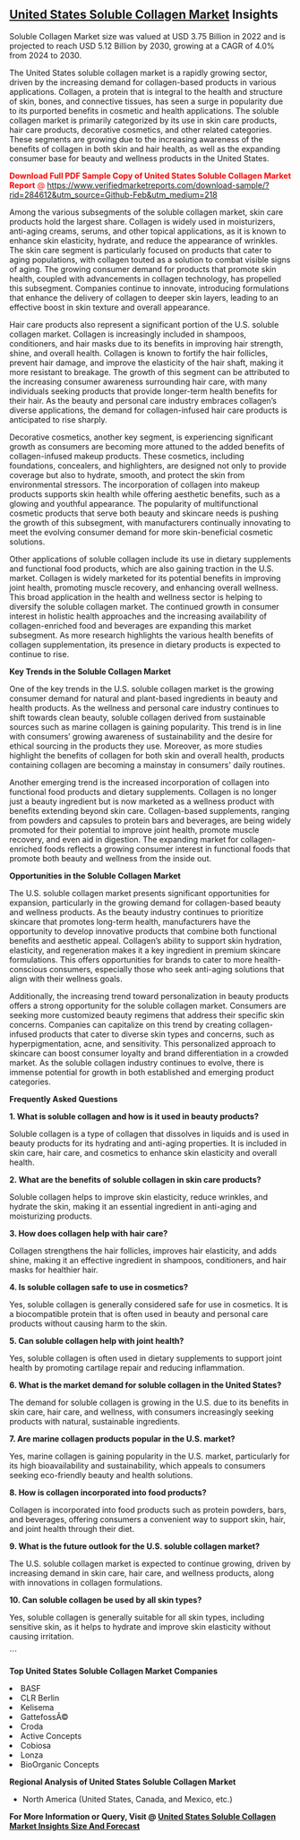 <h2><a href="https://www.verifiedmarketreports.com/download-sample/?rid=284612&amp;utm_source=Github-Feb&amp;utm_medium=218" target="_blank">United States Soluble Collagen Market</a> Insights</h2><p>Soluble Collagen Market size was valued at USD 3.75 Billion in 2022 and is projected to reach USD 5.12 Billion by 2030, growing at a CAGR of 4.0% from 2024 to 2030.</p><p> <p>The United States soluble collagen market is a rapidly growing sector, driven by the increasing demand for collagen-based products in various applications. Collagen, a protein that is integral to the health and structure of skin, bones, and connective tissues, has seen a surge in popularity due to its purported benefits in cosmetic and health applications. The soluble collagen market is primarily categorized by its use in skin care products, hair care products, decorative cosmetics, and other related categories. These segments are growing due to the increasing awareness of the benefits of collagen in both skin and hair health, as well as the expanding consumer base for beauty and wellness products in the United States. <p><span class=""><span style="color: #ff0000;"><strong>Download Full PDF Sample Copy of United States Soluble Collagen Market Report</strong> @ </span><a href="https://www.verifiedmarketreports.com/download-sample/?rid=284612&amp;utm_source=Github-Feb&amp;utm_medium=218" target="_blank">https://www.verifiedmarketreports.com/download-sample/?rid=284612&amp;utm_source=Github-Feb&amp;utm_medium=218</a></span></p> <p>Among the various subsegments of the soluble collagen market, skin care products hold the largest share. Collagen is widely used in moisturizers, anti-aging creams, serums, and other topical applications, as it is known to enhance skin elasticity, hydrate, and reduce the appearance of wrinkles. The skin care segment is particularly focused on products that cater to aging populations, with collagen touted as a solution to combat visible signs of aging. The growing consumer demand for products that promote skin health, coupled with advancements in collagen technology, has propelled this subsegment. Companies continue to innovate, introducing formulations that enhance the delivery of collagen to deeper skin layers, leading to an effective boost in skin texture and overall appearance. <p>Hair care products also represent a significant portion of the U.S. soluble collagen market. Collagen is increasingly included in shampoos, conditioners, and hair masks due to its benefits in improving hair strength, shine, and overall health. Collagen is known to fortify the hair follicles, prevent hair damage, and improve the elasticity of the hair shaft, making it more resistant to breakage. The growth of this segment can be attributed to the increasing consumer awareness surrounding hair care, with many individuals seeking products that provide longer-term health benefits for their hair. As the beauty and personal care industry embraces collagen’s diverse applications, the demand for collagen-infused hair care products is anticipated to rise sharply. <p>Decorative cosmetics, another key segment, is experiencing significant growth as consumers are becoming more attuned to the added benefits of collagen-infused makeup products. These cosmetics, including foundations, concealers, and highlighters, are designed not only to provide coverage but also to hydrate, smooth, and protect the skin from environmental stressors. The incorporation of collagen into makeup products supports skin health while offering aesthetic benefits, such as a glowing and youthful appearance. The popularity of multifunctional cosmetic products that serve both beauty and skincare needs is pushing the growth of this subsegment, with manufacturers continually innovating to meet the evolving consumer demand for more skin-beneficial cosmetic solutions. <p>Other applications of soluble collagen include its use in dietary supplements and functional food products, which are also gaining traction in the U.S. market. Collagen is widely marketed for its potential benefits in improving joint health, promoting muscle recovery, and enhancing overall wellness. This broad application in the health and wellness sector is helping to diversify the soluble collagen market. The continued growth in consumer interest in holistic health approaches and the increasing availability of collagen-enriched food and beverages are expanding this market subsegment. As more research highlights the various health benefits of collagen supplementation, its presence in dietary products is expected to continue to rise. <p><strong>Key Trends in the Soluble Collagen Market</strong></p> <p>One of the key trends in the U.S. soluble collagen market is the growing consumer demand for natural and plant-based ingredients in beauty and health products. As the wellness and personal care industry continues to shift towards clean beauty, soluble collagen derived from sustainable sources such as marine collagen is gaining popularity. This trend is in line with consumers’ growing awareness of sustainability and the desire for ethical sourcing in the products they use. Moreover, as more studies highlight the benefits of collagen for both skin and overall health, products containing collagen are becoming a mainstay in consumers' daily routines. <p>Another emerging trend is the increased incorporation of collagen into functional food products and dietary supplements. Collagen is no longer just a beauty ingredient but is now marketed as a wellness product with benefits extending beyond skin care. Collagen-based supplements, ranging from powders and capsules to protein bars and beverages, are being widely promoted for their potential to improve joint health, promote muscle recovery, and even aid in digestion. The expanding market for collagen-enriched foods reflects a growing consumer interest in functional foods that promote both beauty and wellness from the inside out. <p><strong>Opportunities in the Soluble Collagen Market</strong></p> <p>The U.S. soluble collagen market presents significant opportunities for expansion, particularly in the growing demand for collagen-based beauty and wellness products. As the beauty industry continues to prioritize skincare that promotes long-term health, manufacturers have the opportunity to develop innovative products that combine both functional benefits and aesthetic appeal. Collagen’s ability to support skin hydration, elasticity, and regeneration makes it a key ingredient in premium skincare formulations. This offers opportunities for brands to cater to more health-conscious consumers, especially those who seek anti-aging solutions that align with their wellness goals. <p>Additionally, the increasing trend toward personalization in beauty products offers a strong opportunity for the soluble collagen market. Consumers are seeking more customized beauty regimens that address their specific skin concerns. Companies can capitalize on this trend by creating collagen-infused products that cater to diverse skin types and concerns, such as hyperpigmentation, acne, and sensitivity. This personalized approach to skincare can boost consumer loyalty and brand differentiation in a crowded market. As the soluble collagen industry continues to evolve, there is immense potential for growth in both established and emerging product categories. <p><strong>Frequently Asked Questions</strong></p> <p><strong>1. What is soluble collagen and how is it used in beauty products?</strong></p> <p>Soluble collagen is a type of collagen that dissolves in liquids and is used in beauty products for its hydrating and anti-aging properties. It is included in skin care, hair care, and cosmetics to enhance skin elasticity and overall health.</p> <p><strong>2. What are the benefits of soluble collagen in skin care products?</strong></p> <p>Soluble collagen helps to improve skin elasticity, reduce wrinkles, and hydrate the skin, making it an essential ingredient in anti-aging and moisturizing products.</p> <p><strong>3. How does collagen help with hair care?</strong></p> <p>Collagen strengthens the hair follicles, improves hair elasticity, and adds shine, making it an effective ingredient in shampoos, conditioners, and hair masks for healthier hair.</p> <p><strong>4. Is soluble collagen safe to use in cosmetics?</strong></p> <p>Yes, soluble collagen is generally considered safe for use in cosmetics. It is a biocompatible protein that is often used in beauty and personal care products without causing harm to the skin.</p> <p><strong>5. Can soluble collagen help with joint health?</strong></p> <p>Yes, soluble collagen is often used in dietary supplements to support joint health by promoting cartilage repair and reducing inflammation.</p> <p><strong>6. What is the market demand for soluble collagen in the United States?</strong></p> <p>The demand for soluble collagen is growing in the U.S. due to its benefits in skin care, hair care, and wellness, with consumers increasingly seeking products with natural, sustainable ingredients.</p> <p><strong>7. Are marine collagen products popular in the U.S. market?</strong></p> <p>Yes, marine collagen is gaining popularity in the U.S. market, particularly for its high bioavailability and sustainability, which appeals to consumers seeking eco-friendly beauty and health solutions.</p> <p><strong>8. How is collagen incorporated into food products?</strong></p> <p>Collagen is incorporated into food products such as protein powders, bars, and beverages, offering consumers a convenient way to support skin, hair, and joint health through their diet.</p> <p><strong>9. What is the future outlook for the U.S. soluble collagen market?</strong></p> <p>The U.S. soluble collagen market is expected to continue growing, driven by increasing demand in skin care, hair care, and wellness products, along with innovations in collagen formulations.</p> <p><strong>10. Can soluble collagen be used by all skin types?</strong></p> <p>Yes, soluble collagen is generally suitable for all skin types, including sensitive skin, as it helps to hydrate and improve skin elasticity without causing irritation.</p> ```</p><p><strong>Top United States Soluble Collagen Market Companies</strong></p><div data-test-id=""><p><li>BASF</li><li> CLR Berlin</li><li> Kelisema</li><li> GattefossÃ©</li><li> Croda</li><li> Active Concepts</li><li> Cobiosa</li><li> Lonza</li><li> BioOrganic Concepts</li></p><div><strong>Regional Analysis of&nbsp;United States Soluble Collagen Market</strong></div><ul><li dir="ltr"><p dir="ltr">North America&nbsp;(United States, Canada, and Mexico, etc.)</p></li></ul><p><strong>For More Information or Query, Visit @&nbsp;</strong><strong><a href="https://www.verifiedmarketreports.com/product/soluble-collagen-market/?utm_source=Github-Feb&amp;utm_medium=218" target="_blank">United States Soluble Collagen Market Insights Size And Forecast</a></strong></p></div>
